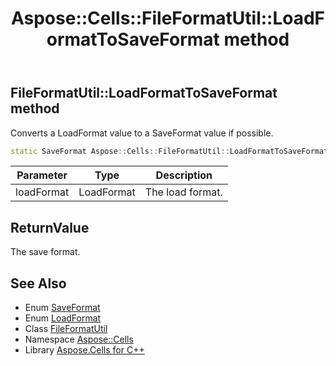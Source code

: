 ﻿---
title: Aspose::Cells::FileFormatUtil::LoadFormatToSaveFormat method
linktitle: LoadFormatToSaveFormat
second_title: Aspose.Cells for C++ API Reference
description: 'Aspose::Cells::FileFormatUtil::LoadFormatToSaveFormat method. Converts a LoadFormat value to a SaveFormat value if possible in C++.'
type: docs
weight: 700
url: /cpp/aspose.cells/fileformatutil/loadformattosaveformat/
---
## FileFormatUtil::LoadFormatToSaveFormat method


Converts a LoadFormat value to a SaveFormat value if possible.

```cpp
static SaveFormat Aspose::Cells::FileFormatUtil::LoadFormatToSaveFormat(LoadFormat loadFormat)
```


| Parameter | Type | Description |
| --- | --- | --- |
| loadFormat | LoadFormat | The load format. |

## ReturnValue

The save format.

## See Also

* Enum [SaveFormat](../../saveformat/)
* Enum [LoadFormat](../../loadformat/)
* Class [FileFormatUtil](../)
* Namespace [Aspose::Cells](../../)
* Library [Aspose.Cells for C++](../../../)
